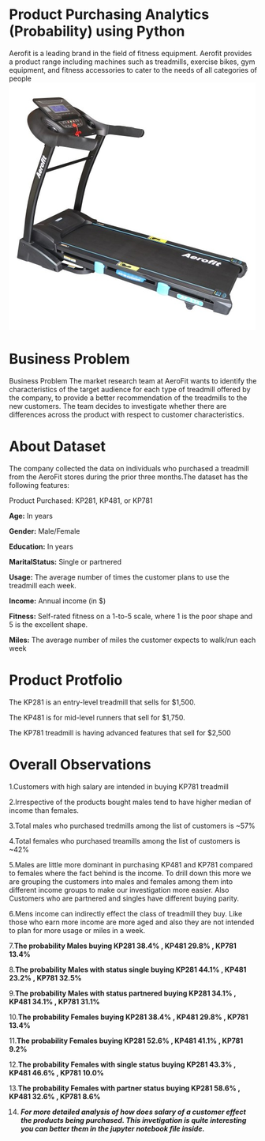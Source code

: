 # Product Purchasing Analytics (Probability) using Python
Aerofit is a leading brand in the field of fitness equipment. Aerofit provides a product range including machines such as treadmills, exercise bikes, gym equipment, and fitness accessories to cater to the needs of all categories of people
![alt text](https://github.com/RaviTejaGanti/Analysis-of-Purchasing-probability-new-product-using-Python/blob/main/Aerofit_Treadmill.jpg)
# Business Problem
Business Problem
The market research team at AeroFit wants to identify the characteristics of the target audience for each type of treadmill offered by the company, to provide a better recommendation of the treadmills to the new customers. The team decides to investigate whether there are differences across the product with respect to customer characteristics.
# About Dataset
The company collected the data on individuals who purchased a treadmill from the AeroFit stores during the prior three months.The dataset has the following features:

Product Purchased:	KP281, KP481, or KP781 

**Age:**	In years 

**Gender:**	Male/Female 

**Education:**	In years

**MaritalStatus:**	Single or partnered

**Usage:**	The average number of times the customer plans to use the treadmill each week.

**Income:**	Annual income (in $)

**Fitness:**	Self-rated fitness on a 1-to-5 scale, where 1 is the poor shape and 5 is the excellent shape.

**Miles:**	The average number of miles the customer expects to walk/run each week

# Product Protfolio
The KP281 is an entry-level treadmill that sells for $1,500.

The KP481 is for mid-level runners that sell for $1,750.

The KP781 treadmill is having advanced features that sell for $2,500
# Overall Observations
1.Customers with high salary are intended in buying KP781 treadmill

2.Irrespective of the products bought males tend to have higher median of income than females.

3.Total males who purchased tredmills among the list of customers is ~57%

4.Total females who purchased treamills among the list of customers is ~42%

5.Males are little more dominant in purchasing KP481 and KP781 compared to females where the fact behind is the income. To drill down this more we are grouping the customers into males and females among them into different income groups to make our investigation more easier. Also Customers who are partnered and singles have different buying parity.

6.Mens income can indirectly effect the class of treadmill they buy. Like those who earn more income are more aged and also they are not intended to plan for more usage or miles in a week.

7.**The probability Males buying KP281 38.4% , KP481 29.8% , KP781 13.4%**
 
8.**The probability Males with status single buying KP281 44.1% , KP481 23.2% , KP781 32.5%**

9.**The probability Males with status partnered buying KP281 34.1% , KP481 34.1% , KP781 31.1%**

10.**The probability Females buying KP281 38.4% , KP481 29.8% , KP781 13.4%**

11.**The probability Females buying KP281 52.6% , KP481 41.1% , KP781 9.2%**

12.**The probability Females with single status buying KP281 43.3% , KP481 46.6% , KP781 10.0%**

13.**The probability Females with partner status buying KP281 58.6% , KP481 32.6% , KP781 8.6%** 

14. **_For more detailed analysis of how does salary of a customer effect the products being purchased. This invetigation is quite interesting you can better them in the jupyter notebook file inside._**

